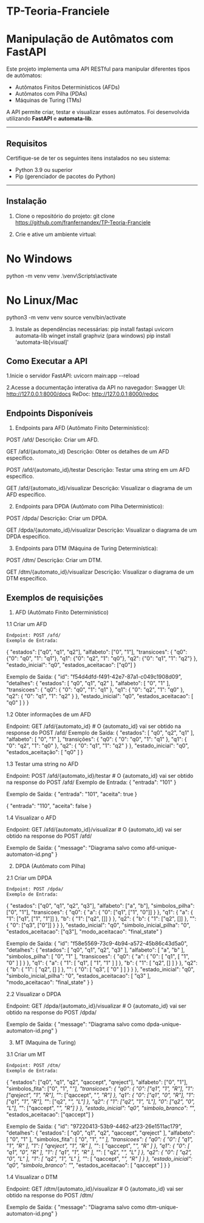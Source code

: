 # TP-Teoria-Franciele

# Manipulação de Autômatos com FastAPI

Este projeto implementa uma API RESTful para manipular diferentes tipos de autômatos:  
- Autômatos Finitos Determinísticos (AFDs)  
- Autômatos com Pilha (PDAs)  
- Máquinas de Turing (TMs)  

A API permite criar, testar e visualizar esses autômatos. Foi desenvolvida utilizando **FastAPI** e **automata-lib**.

---

## **Requisitos**

Certifique-se de ter os seguintes itens instalados no seu sistema:
- Python 3.9 ou superior
- Pip (gerenciador de pacotes do Python)

---

## **Instalação**

1. Clone o repositório do projeto:
   git clone https://github.com/franfernandex/TP-Teoria-Franciele

2. Crie e ative um ambiente virtual:
# No Windows
python -m venv venv
.\venv\Scripts\activate

# No Linux/Mac
python3 -m venv venv
source venv/bin/activate

3. Instale as dependências necessárias:
pip install fastapi uvicorn automata-lib
winget install graphviz (para windows)
pip install 'automata-lib[visual]'


## **Como Executar a API**

1.Inicie o servidor FastAPI:
uvicorn main:app --reload

2.Acesse a documentação interativa da API no navegador:
Swagger UI: http://127.0.0.1:8000/docs
ReDoc: http://127.0.0.1:8000/redoc


## **Endpoints Disponíveis**

1. Endpoints para AFD (Autômato Finito Determinístico):

POST /afd/
Descrição: Criar um AFD.

GET /afd/{automato_id}
Descrição: Obter os detalhes de um AFD específico.

POST /afd/{automato_id}/testar
Descrição: Testar uma string em um AFD específico.

GET /afd/{automato_id}/visualizar
Descrição: Visualizar o diagrama de um AFD específico.

2. Endpoints para DPDA (Autômato com Pilha Determinístico):

POST /dpda/
Descrição: Criar um DPDA.

GET /dpda/{automato_id}/visualizar
Descrição: Visualizar o diagrama de um DPDA específico.


3. Endpoints para DTM (Máquina de Turing Determinística):

POST /dtm/
Descrição: Criar um DTM.

GET /dtm/{automato_id}/visualizar
Descrição: Visualizar o diagrama de um DTM específico.



## **Exemplos de requisições**



1. AFD (Autômato Finito Determinístico)

1.1 Criar um AFD

	Endpoint: POST /afd/
	Exemplo de Entrada:	
{
    "estados": ["q0", "q1", "q2"],
    "alfabeto": ["0", "1"],
    "transicoes": {
        "q0": {"0": "q0", "1": "q1"},
        "q1": {"0": "q2", "1": "q0"},
        "q2": {"0": "q1", "1": "q2"}
    },
    "estado_inicial": "q0",
    "estados_aceitacao": ["q0"]
}

  Exemplo de Saída:
{
  "id": "f54d4dfd-f491-42e7-87a1-c049c1908d09",
  "detalhes": {
    "estados": [
      "q0",
      "q1",
      "q2"
    ],
    "alfabeto": [
      "0",
      "1"
    ],
    "transicoes": {
      "q0": {
        "0": "q0",
        "1": "q1"
      },
      "q1": {
        "0": "q2",
        "1": "q0"
      },
      "q2": {
        "0": "q1",
        "1": "q2"
      }
    },
    "estado_inicial": "q0",
    "estados_aceitacao": [
      "q0"
    ]
  }
}

1.2 Obter informações de um AFD

  Endpoint: GET /afd/{automato_id}    # O {automato_id} vai ser obtido na response do POST /afd/
  Exemplo de Saída:
{
  "estados": [
    "q0",
    "q2",
    "q1"
  ],
  "alfabeto": [
    "0",
    "1"
  ],
  "transições": {
    "q0": {
      "0": "q0",
      "1": "q1"
    },
    "q1": {
      "0": "q2",
      "1": "q0"
    },
    "q2": {
      "0": "q1",
      "1": "q2"
    }
  },
  "estado_inicial": "q0",
  "estados_aceitação": [
    "q0"
  ]
}

1.3 Testar uma string no AFD

  Endpoint: POST /afd/{automato_id}/testar    # O {automato_id} vai ser obtido na response do POST /afd/
	Exemplo de Entrada:	
{
    "entrada": "101"
}

  Exemplo de Saída:
{
    "entrada": "101",
    "aceita": true
}

{
    "entrada": "110",
    "aceita": false
}

1.4 Visualizar o AFD

Endpoint: GET /afd/{automato_id}/visualizar    # O {automato_id} vai ser obtido na response do POST /afd/

  Exemplo de Saída:
{
    "message": "Diagrama salvo como afd-unique-automaton-id.png"
}

2. DPDA (Autômato com Pilha)

2.1 Criar um DPDA

	Endpoint: POST /dpda/
	Exemplo de Entrada:	
{
  "estados": ["q0", "q1", "q2", "q3"],
  "alfabeto": ["a", "b"],
  "simbolos_pilha": ["0", "1"],
  "transicoes": {
    "q0": {
      "a": {
        "0": ["q1", ["1", "0"]]
      }
    },
    "q1": {
      "a": {
        "1": ["q1", ["1", "1"]]
      },
      "b": {
        "1": ["q2", []]
      }
    },
    "q2": {
      "b": {
        "1": ["q2", []]
      },
      "": {
        "0": ["q3", ["0"]]
      }
    }
  },
  "estado_inicial": "q0",
  "simbolo_inicial_pilha": "0",
  "estados_aceitacao": ["q3"],
  "modo_aceitacao": "final_state"
}

  Exemplo de Saída:
{
  "id": "f58e5569-73c9-4b94-a572-45b86c43d5a0",
  "detalhes": {
    "estados": [
      "q0",
      "q1",
      "q2",
      "q3"
    ],
    "alfabeto": [
      "a",
      "b"
    ],
    "simbolos_pilha": [
      "0",
      "1"
    ],
    "transicoes": {
      "q0": {
        "a": {
          "0": [
            "q1",
            [
              "1",
              "0"
            ]
          ]
        }
      },
      "q1": {
        "a": {
          "1": [
            "q1",
            [
              "1",
              "1"
            ]
          ]
        },
        "b": {
          "1": [
            "q2",
            []
          ]
        }
      },
      "q2": {
        "b": {
          "1": [
            "q2",
            []
          ]
        },
        "": {
          "0": [
            "q3",
            [
              "0"
            ]
          ]
        }
      }
    },
    "estado_inicial": "q0",
    "simbolo_inicial_pilha": "0",
    "estados_aceitacao": [
      "q3"
    ],
    "modo_aceitacao": "final_state"
  }
}

2.2 Visualizar o DPDA

Endpoint: GET /dpda/{automato_id}/visualizar    # O {automato_id} vai ser obtido na response do POST /dpda/

  Exemplo de Saída:
{
    "message": "Diagrama salvo como dpda-unique-automaton-id.png"
}




3. MT (Maquina de Turing)

3.1 Criar um MT

	Endpoint: POST /dtm/
	Exemplo de Entrada:	
{
  "estados": ["q0", "q1", "q2", "qaccept", "qreject"],
  "alfabeto": ["0", "1"],
  "simbolos_fita": ["0", "1", "_"],
  "transicoes": {
    "q0": {
      "0": ["q1", "1", "R"],
      "1": ["qreject", "1", "R"],
      "_": ["qaccept", "_", "R"]
    },
    "q1": {
      "0": ["q1", "0", "R"],
      "1": ["q1", "1", "R"],
      "_": ["q2", "_", "L"]
    },
    "q2": {
      "1": ["q2", "1", "L"],
      "0": ["q2", "0", "L"],
      "_": ["qaccept", "_", "R"]
    }
  },
  "estado_inicial": "q0",
  "simbolo_branco": "_",
  "estados_aceitacao": ["qaccept"]
}

  Exemplo de Saída:
{
  "id": "97220413-53b9-4462-af23-26e1511ac179",
  "detalhes": {
    "estados": [
      "q0",
      "q1",
      "q2",
      "qaccept",
      "qreject"
    ],
    "alfabeto": [
      "0",
      "1"
    ],
    "simbolos_fita": [
      "0",
      "1",
      "_"
    ],
    "transicoes": {
      "q0": {
        "0": [
          "q1",
          "1",
          "R"
        ],
        "1": [
          "qreject",
          "1",
          "R"
        ],
        "_": [
          "qaccept",
          "_",
          "R"
        ]
      },
      "q1": {
        "0": [
          "q1",
          "0",
          "R"
        ],
        "1": [
          "q1",
          "1",
          "R"
        ],
        "_": [
          "q2",
          "_",
          "L"
        ]
      },
      "q2": {
        "0": [
          "q2",
          "0",
          "L"
        ],
        "1": [
          "q2",
          "1",
          "L"
        ],
        "_": [
          "qaccept",
          "_",
          "R"
        ]
      }
    },
    "estado_inicial": "q0",
    "simbolo_branco": "_",
    "estados_aceitacao": [
      "qaccept"
    ]
  }
}


1.4 Visualizar o DTM

Endpoint: GET /dtm/{automato_id}/visualizar    # O {automato_id} vai ser obtido na response do POST /dtm/

  Exemplo de Saída:
{
    "message": "Diagrama salvo como dtm-unique-automaton-id.png"
}